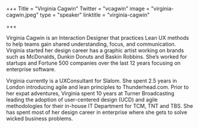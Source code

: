 +++
Title = "Virginia Cagwin"
Twitter = "vcagwin"
image = "virginia-cagwin.jpeg"
type = "speaker"
linktitle = "virginia-cagwin"

+++

Virginia Cagwin is an Interaction Designer that practices Lean UX methods to help teams gain shared understanding, focus, and communication. Virginia started her design career has a graphic artist working on brands such as McDonalds, Dunkin Donuts and Baskin Robbins. She’s worked for startups and Fortune 500 companies over the last 12 years focusing on enterprise software.

Virginia currently is a UXConsultant for Slalom. She spent 2.5 years in London introducing agile and lean principles to Thunderhead.com. Prior to her expat adventures, Virginia spent 10 years at Turner Broadcasting leading the adoption of user-centered design (UCD) and agile methodologies for their in-house IT Department for TCM, TNT and TBS. She has spent most of her design career in enterprise where she gets to solve wicked business problems.
